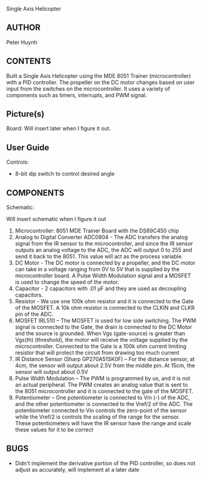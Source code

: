 Single Axis Helicopter

AUTHOR
---
Peter Huynh

CONTENTS
---
Built a Single Axis Helicopter using the MDE 8051 Trainer (microcontroller) with a PID controller. The propeller on the DC motor changes based on user input from the switches on the microcontroller. It uses a variety of components such as timers, interrupts, and PWM signal.

Picture(s)
---
Board:
Will insert later when I figure it out.

User Guide
---
Controls:
  * 8-bit dip switch to control desired angle 

COMPONENTS
---
Schematic:

Will insert schematic when I figure it out

1.	Microcontroller: 8051 MDE Trainer Board with the DS89C450 chip
2.	Analog to Digital Converter ADC0804 - The ADC transfers the analog signal from the IR sensor to the microcontroller, and since the IR sensor outputs an analog voltage to the ADC, the ADC will output 0 to 255 and send it back to the 8051. This value will act as the process variable.
3.	DC Motor - The DC motor is connected by a propeller, and the DC motor can take in a voltage ranging from 0V to 5V that is supplied by the microcontroller board. A Pulse Width Modulation signal and a MOSFET is used to change the speed of the motor.
4.	Capacitor - 2 capacitors with .01 μF and they are used as decoupling capacitors.
5.	Resistor - We use one 100k ohm resistor and it is connected to the Gate of the MOSFET. A 10k ohm resistor is connected to the CLKIN and CLKR pin of the ADC.
6.	MOSFET IRL510 – The MOSFET is used for low side switching. The PWM signal is connected to the Gate, the drain is connected to the DC Motor and the source is grounded. When Vgs (gate-source) is greater than Vgs(th) (threshold), the motor will receive the voltage supplied by the microcontroller. Connected to the Gate is a 100k ohm current limiting resistor that will protect the circuit from drawing too much current
7.	IR Distance Sensor (Sharp GP270A51SK0F) – For the distance sensor, at 4cm, the sensor will output about 2.5V from the middle pin. At 15cm, the sensor will output about 0.5V 
8.	Pulse Width Modulation – The PWM is programmed by us, and it is not an actual peripheral. The PWM creates an analog value that is sent to the 8051 microcontroller and it is connected to the gate of the MOSFET.
9.	Potentiometer – One potentiometer is connected to Vin (-) of the ADC, and the other potentiometer is connected to the Vref/2 of the ADC. The potentiometer connected to Vin controls the zero-point of the sensor while the Vref/2 is controls the scaling of the range for the sensor. These potentiometers will have the IR sensor have the range and scale these values for it to be correct 

BUGS
---
- Didn't implement the derivative portion of the PID controller, so does not adjust as accurately, will implement at a later date
